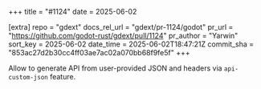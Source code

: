 +++
title = "#1124"
date = 2025-06-02

[extra]
repo = "gdext"
docs_rel_url = "gdext/pr-1124/godot"
pr_url = "https://github.com/godot-rust/gdext/pull/1124"
pr_author = "Yarwin"
sort_key = 2025-06-02
date_time = 2025-06-02T18:47:21Z
commit_sha = "853ac27d2b30cc4ff03ae7ac02a070bb68f9fe5f"
+++

Allow to generate API from user-provided JSON and headers via `api-custom-json` feature.
